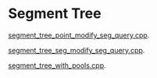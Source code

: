 # Segment Tree

[segment_tree_point_modify_seg_query.cpp](segment_tree_point_modify_seg_query.cpp).

[segment_tree_seg_modify_seg_query.cpp](segment_tree_seg_modify_seg_query.cpp).

[segment_tree_with_pools.cpp](segment_tree_with_pools.cpp).
